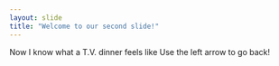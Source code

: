 ```yaml
---
layout: slide
title: "Welcome to our second slide!"
---
```

Now I know what a T.V. dinner feels like
Use the left arrow to go back!